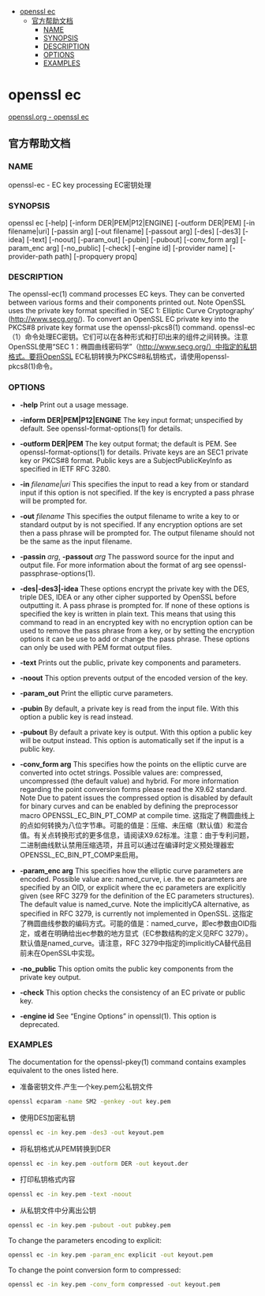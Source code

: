 
<!-- @import "[TOC]" {cmd="toc" depthFrom=1 depthTo=6 orderedList=false} -->

<!-- code_chunk_output -->

- [openssl ec](#openssl-ec)
  - [官方帮助文档](#官方帮助文档)
    - [NAME](#name)
    - [SYNOPSIS](#synopsis)
    - [DESCRIPTION](#description)
    - [OPTIONS](#options)
    - [EXAMPLES](#examples)

<!-- /code_chunk_output -->

# openssl ec

[openssl.org - openssl ec](https://www.openssl.org/docs/man3.0/man1/ec.html)

## 官方帮助文档
### NAME

openssl-ec - EC key processing 
EC密钥处理

### SYNOPSIS

openssl ec [-help] [-inform DER|PEM|P12|ENGINE] [-outform DER|PEM] [-in filename|uri] [-passin arg] [-out filename] [-passout arg] [-des] [-des3] [-idea] [-text] [-noout] [-param_out] [-pubin] [-pubout] [-conv_form arg] [-param_enc arg] [-no_public] [-check] [-engine id] [-provider name] [-provider-path path] [-propquery propq]

### DESCRIPTION

The openssl-ec(1) command processes EC keys. They can be converted between various forms and their components printed out. Note OpenSSL uses the private key format specified in ‘SEC 1: Elliptic Curve Cryptography’ (<http://www.secg.org/>). To convert an OpenSSL EC private key into the PKCS#8 private key format use the openssl-pkcs8(1) command.
openssl-ec（1）命令处理EC密钥。它们可以在各种形式和打印出来的组件之间转换。注意OpenSSL使用“SEC 1：椭圆曲线密码学”（<http://www.secg.org/）中指定的私钥格式。要将OpenSSL> EC私钥转换为PKCS#8私钥格式，请使用openssl-pkcs8(1)命令。
### OPTIONS

* **-help**
Print out a usage message.

* **-inform DER|PEM|P12|ENGINE**
The key input format; unspecified by default. See openssl-format-options(1) for details.

* **-outform DER|PEM**
The key output format; the default is PEM. See openssl-format-options(1) for details.
Private keys are an SEC1 private key or PKCS#8 format. Public keys are a SubjectPublicKeyInfo as specified in IETF RFC 3280.

* **-in** *filename|uri*
This specifies the input to read a key from or standard input if this option is not specified. If the key is encrypted a pass phrase will be prompted for.

* **-out** *filename*
This specifies the output filename to write a key to or standard output by is not specified. If any encryption options are set then a pass phrase will be prompted for. The output filename should not be the same as the input filename.

* **-passin** *arg*, **-passout** *arg*
The password source for the input and output file. For more information about the format of arg see openssl-passphrase-options(1).

* **-des|-des3|-idea**
These options encrypt the private key with the DES, triple DES, IDEA or any other cipher supported by OpenSSL before outputting it. A pass phrase is prompted for. If none of these options is specified the key is written in plain text. This means that using this command to read in an encrypted key with no encryption option can be used to remove the pass phrase from a key, or by setting the encryption options it can be use to add or change the pass phrase. These options can only be used with PEM format output files.

* **-text**
Prints out the public, private key components and parameters.

* **-noout**
This option prevents output of the encoded version of the key.

* **-param_out**
Print the elliptic curve parameters.

* **-pubin**
By default, a private key is read from the input file. With this option a public key is read instead.

* **-pubout**
By default a private key is output. With this option a public key will be output instead. This option is automatically set if the input is a public key.

* **-conv_form arg**
This specifies how the points on the elliptic curve are converted into octet strings. Possible values are: compressed, uncompressed (the default value) and hybrid. For more information regarding the point conversion forms please read the X9.62 standard. Note Due to patent issues the compressed option is disabled by default for binary curves and can be enabled by defining the preprocessor macro OPENSSL_EC_BIN_PT_COMP at compile time.
这指定了椭圆曲线上的点如何转换为八位字节串。可能的值是：压缩、未压缩（默认值）和混合值。有关点转换形式的更多信息，请阅读X9.62标准。注意：由于专利问题，二进制曲线默认禁用压缩选项，并且可以通过在编译时定义预处理器宏OPENSSL_EC_BIN_PT_COMP来启用。

* **-param_enc arg**
This specifies how the elliptic curve parameters are encoded. Possible value are: named_curve, i.e. the ec parameters are specified by an OID, or explicit where the ec parameters are explicitly given (see RFC 3279 for the definition of the EC parameters structures). The default value is named_curve. Note the implicitlyCA alternative, as specified in RFC 3279, is currently not implemented in OpenSSL.
这指定了椭圆曲线参数的编码方式。可能的值是：named_curve，即ec参数由OID指定，或者在明确给出ec参数的地方显式（EC参数结构的定义见RFC 3279）。默认值是named_curve。请注意，RFC 3279中指定的implicitlyCA替代品目前未在OpenSSL中实现。

* **-no_public**
This option omits the public key components from the private key output.

* **-check**
This option checks the consistency of an EC private or public key.

* **-engine id**
See “Engine Options” in openssl(1). This option is deprecated.

### EXAMPLES

The documentation for the openssl-pkey(1) command contains examples equivalent to the ones listed here.

* 准备密钥文件.产生一个key.pem公私钥文件
```bash
openssl ecparam -name SM2 -genkey -out key.pem
```

* 使用DES加密私钥

```bash
openssl ec -in key.pem -des3 -out keyout.pem
```

* 将私钥格式从PEM转换到DER

```bash
openssl ec -in key.pem -outform DER -out keyout.der
```

* 打印私钥格式内容 

```bash
openssl ec -in key.pem -text -noout
```

* 从私钥文件中分离出公钥

```bash
openssl ec -in key.pem -pubout -out pubkey.pem
```

To change the parameters encoding to explicit:

```bash
openssl ec -in key.pem -param_enc explicit -out keyout.pem
```
To change the point conversion form to compressed:

```bash
openssl ec -in key.pem -conv_form compressed -out keyout.pem
```


